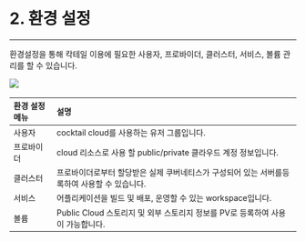 # 2. 환경 설정

---

환경설정을 통해 칵테일 이용에 필요한 사용자, 프로바이더, 클러스터, 서비스, 볼륨 관리를 할 수 있습니다.

![](/assets/환경설정.png)

| 환경 설정 메뉴 | **설명** |
| :--- | :--- |
| 사용자 | cocktail cloud를 사용하는 유저 그룹입니다. |
| 프로바이더 | cloud 리소스로 사용 할 public/private 클라우드 계정 정보입니다. |
| 클러스터 | 프로바이더로부터 할당받은 실제 쿠버네티스가 구성되어 있는 서버를등록하여 사용할 수 있습니다. |
| 서비스 | 어플리케이션을 빌드 및 배포, 운영할 수 있는 workspace입니다. |
| 볼륨 | Public Cloud 스토리지 및 외부 스토리지 정보를 PV로 등록하여 사용이 가능합니다. |



